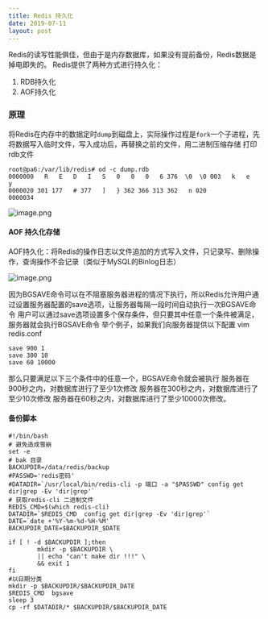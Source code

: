```yaml
---
title: Redis 持久化
date: 2019-07-11
layout: post
---
```


Redis的读写性能俱佳，但由于是内存数据库，如果没有提前备份，Redis数据是掉电即失的。
Redis提供了两种方式进行持久化：

1. RDB持久化 
1. AOF持久化


### 原理

将Redis在内存中的数据定时`dump`到磁盘上，实际操作过程是`fork`一个子进程，先将数据写入临时文件，写入成功后，再替换之前的文件，用二进制压缩存储
打印rdb文件

```
root@pa6:/var/lib/redis# od -c dump.rdb
0000000   R   E   D   I   S   0   0   0   6 376  \0  \0 003   k   e   y
0000020 301 177   # 377   ]   } 362 366 313 362   n 020
0000034
```

![image.png](https://blog-pic-1253367462.cos.ap-shanghai.myqcloud.com/1567665181186-fcf56c20-aed6-4cb4-b55b-edeff6d6c3a3.png)


#### AOF 持久化存储

AOF持久化：将Redis的操作日志以文件追加的方式写入文件，只记录写、删除操作，查询操作不会记录（类似于MySQL的Binlog日志）



![image.png](https://blog-pic-1253367462.cos.ap-shanghai.myqcloud.com/1567665214953-264e7ec5-2993-431b-9e38-6ccfd3206f57.png)



因为BGSAVE命令可以在不阻塞服务器进程的情况下执行，所以Redis允许用户通过设置服务器配置的save选项，让服务器每隔一段时间自动执行一次BGSAVE命令
用户可以通过save选项设置多个保存条件，但只要其中任意一个条件被满足，服务器就会执行BGSAVE命令 举个例子，如果我们向服务器提供以下配置
vim redis.conf

```
save 900 1
save 300 10
save 60 10000
```

那么只要满足以下三个条件中的任意一个，BGSAVE命令就会被执行 服务器在900秒之内，对数据库进行了至少1次修改
服务器在300秒之内，对数据库进行了至少10次修改
服务器在60秒之内，对数据库进行了至少10000次修改。



#### 备份脚本

```
#!/bin/bash
# 避免造成雪崩
set -e
# bak 目录
BACKUPDIR=/data/redis/backup
#PASSWD='redis密码'
#DATADIR=`/usr/local/bin/redis-cli -p 端口 -a "$PASSWD" config get dir|grep -Ev 'dir|grep'`
# 获取redis-cli 二进制文件
REDIS_CMD=$(which redis-cli)
DATADIR=`$REDIS_CMD  config get dir|grep -Ev 'dir|grep'`
DATE=`date +'%Y-%m-%d-%H-%M'`
BACKUPDIR_DATE=$BACKUPDIR_$DATE

if [ ! -d $BACKUPDIR ];then
        mkdir -p $BACKUPDIR \
        || echo "can't make dir !!!" \
        && exit 1
fi
#以日期分类
mkdir -p $BACKUPDIR/$BACKUPDIR_DATE
$REDIS_CMD  bgsave
sleep 3
cp -rf $DATADIR/* $BACKUPDIR/$BACKUPDIR_DATE
```

